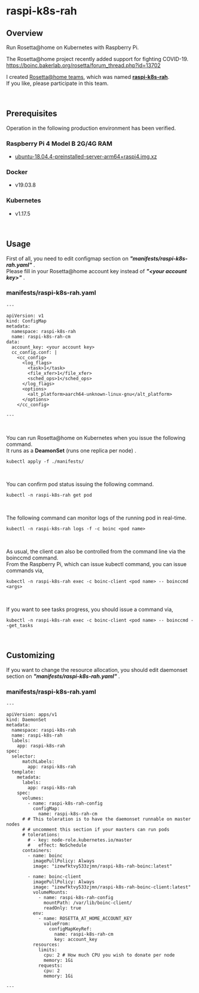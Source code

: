 # raspi-k8s-rah
## Overview
Run Rosetta@home on Kubernetes with Raspberry Pi.  

The Rosetta@home project recently added support for fighting COVID-19.  
https://boinc.bakerlab.org/rosetta/forum_thread.php?id=13702  

I created [Rosetta@home teams](https://boinc.bakerlab.org/rosetta/team.php), which was named [**raspi-k8s-rah**](https://boinc.bakerlab.org/rosetta/team_display.php?teamid=20154).  
If you like, please participate in this team.  

&nbsp;



## Prerequisites
Operation in the following production environment has been verified.  

### Raspberry Pi 4 Model B 2G/4G RAM
 - [ubuntu-18.04.4-preinstalled-server-arm64+raspi4.img.xz](http://cdimage.ubuntu.com/releases/18.04/release/)

### Docker
 - v19.03.8

### Kubernetes
 - v1.17.5

&nbsp;



## Usage
First of all, you need to edit configmap section on _**"manifests/raspi-k8s-rah.yaml"**_ .  
Please fill in your Rosetta@home account key instead of _**"\<your account key\>"**_ .  

### manifests/raspi-k8s-rah.yaml
```
---

apiVersion: v1
kind: ConfigMap
metadata:
  namespace: raspi-k8s-rah
  name: raspi-k8s-rah-cm
data:
  account_key: <your account key>
  cc_config.conf: |
    <cc_config>
      <log_flags>
        <task>1</task>
        <file_xfer>1</file_xfer>
        <sched_ops>1</sched_ops>
      </log_flags>
      <options>
        <alt_platform>aarch64-unknown-linux-gnu</alt_platform>
      </options>
    </cc_config>
    
---
```

&nbsp;

You can run Rosetta@home on Kubernetes when you issue the following command.  
It runs as a **DeamonSet** (runs one replica per node) .

```
kubectl apply -f ./manifests/
```

&nbsp;
  
You can confirm pod status issuing the following command.  

```
kubectl -n raspi-k8s-rah get pod
```

&nbsp;

The following command can monitor logs of the running pod in real-time.

```
kubectl -n raspi-k8s-rah logs -f -c boinc <pod name>
```

&nbsp;

As usual, the client can also be controlled from the command line via the boinccmd command.  
From the Raspberry Pi, which can issue kubectl command, you can issue commands via,

```
kubectl -n raspi-k8s-rah exec -c boinc-client <pod name> -- boinccmd <args>
```

&nbsp;

If you want to see tasks progress, you should issue a command via,

```
kubectl -n raspi-k8s-rah exec -c boinc-client <pod name> -- boinccmd --get_tasks
```

&nbsp;



## Customizing
If you want to change the resource allocation, you should edit daemonset section on  _**"manifests/raspi-k8s-rah.yaml"**_ . 

### manifests/raspi-k8s-rah.yaml

```
---

apiVersion: apps/v1
kind: DaemonSet
metadata:
  namespace: raspi-k8s-rah
  name: raspi-k8s-rah
  labels:
    app: raspi-k8s-rah
spec:
  selector:
      matchLabels:
        app: raspi-k8s-rah
  template:
    metadata:
      labels:
        app: raspi-k8s-rah
    spec:
      volumes:
        - name: raspi-k8s-rah-config
          configMap: 
            name: raspi-k8s-rah-cm
      # # This toleration is to have the daemonset runnable on master nodes
      # # uncomment this section if your masters can run pods
      # tolerations:
        # - key: node-role.kubernetes.io/master
        #   effect: NoSchedule
      containers:
        - name: boinc
          imagePullPolicy: Always
          image: "izewfktvy533zjmn/raspi-k8s-rah-boinc:latest"

        - name: boinc-client
          imagePullPolicy: Always
          image: "izewfktvy533zjmn/raspi-k8s-rah-boinc-client:latest"
          volumeMounts:
            - name: raspi-k8s-rah-config
              mountPath: /var/lib/boinc-client/
              readOnly: true
          env:
            - name: ROSETTA_AT_HOME_ACCOUNT_KEY
              valueFrom:
                configMapKeyRef:
                  name: raspi-k8s-rah-cm
                  key: account_key
          resources:
            limits:
              cpu: 2 # How much CPU you wish to donate per node
              memory: 1Gi
            requests:
              cpu: 2
              memory: 1Gi

---
```

